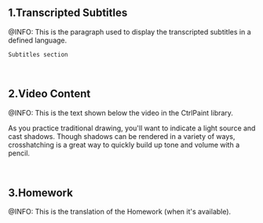 ﻿<h2>1.Transcripted Subtitles</h2>
﻿@INFO: This is the paragraph used to display the transcripted subtitles in a defined language.

```
Subtitles section
```

﻿<br/><h2>2.Video Content</h2>
﻿@INFO: This is the text shown below the video in the CtrlPaint library.

As you practice traditional drawing, you'll want to indicate a light source and cast shadows. Though shadows can be rendered in a variety of ways, crosshatching is a great way to quickly build up tone and volume with a pencil.

﻿<br/><h2>3.Homework</h2>
﻿@INFO: This is the translation of the Homework (when it's available).
